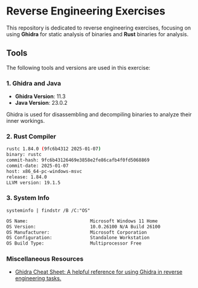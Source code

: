 # Reverse Engineering Exercises

This repository is dedicated to reverse engineering exercises, focusing on using **Ghidra** for static analysis of binaries and **Rust** binaries for analysis.

## Tools

The following tools and versions are used in this exercise:

### 1. **Ghidra and Java**

- **Ghidra Version**: 11.3  
- **Java Version**: 23.0.2

Ghidra is used for disassembling and decompiling binaries to analyze their inner workings.

### 2. **Rust Compiler**

```sh
rustc 1.84.0 (9fc6b4312 2025-01-07)
binary: rustc
commit-hash: 9fc6b43126469e3858e2fe86cafb4f0fd5068869
commit-date: 2025-01-07
host: x86_64-pc-windows-msvc
release: 1.84.0
LLVM version: 19.1.5
```

### 3. System Info

`systeminfo | findstr /B /C:"OS"`

```sh
OS Name:                       Microsoft Windows 11 Home
OS Version:                    10.0.26100 N/A Build 26100
OS Manufacturer:               Microsoft Corporation
OS Configuration:              Standalone Workstation
OS Build Type:                 Multiprocessor Free
```

### Miscellaneous Resources

- [Ghidra Cheat Sheet: A helpful reference for using Ghidra in reverse engineering tasks.](https://ghidra-sre.org/CheatSheet.html)